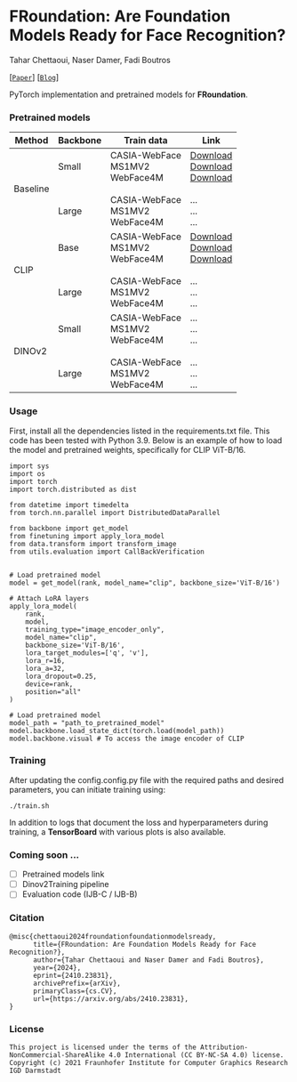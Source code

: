 # FRoundation: Are Foundation Models Ready for Face Recognition? 

Tahar Chettaoui,
Naser Damer,
Fadi Boutros

[[`Paper`](https://arxiv.org/abs/2410.23831)] [[`Blog`](https://taharchettaoui.github.io/FRoundation_web/)]

PyTorch implementation and pretrained models for **FRoundation**.

### Pretrained models

| Method    | Backbone | Train data | Link |
| -------- | ------- | ------- | ------- |
| Baseline  | <br>Small <br><br><br><br> Large <br><br>  | CASIA-WebFace <br> MS1MV2 <br> WebFace4M <br><br> CASIA-WebFace <br> MS1MV2 <br> WebFace4M| [Download](https://owncloud.fraunhofer.de/index.php/s/RqDWPal8qvXKuH7) <br> [Download](https://owncloud.fraunhofer.de/index.php/s/7HubejKcXwhxk8D) <br> [Download](https://owncloud.fraunhofer.de/index.php/s/ZXnzAODROxWncil) <br><br> ... <br> ... <br> ...|
| CLIP  | <br>Base <br><br><br><br> Large <br><br>  | CASIA-WebFace <br> MS1MV2 <br> WebFace4M <br><br> CASIA-WebFace <br> MS1MV2 <br> WebFace4M|[Download](https://owncloud.fraunhofer.de/index.php/s/oeyZTsXKYKFID5M) <br> [Download](https://owncloud.fraunhofer.de/index.php/s/OyD0N0KYvyToBBr) <br> [Download](https://owncloud.fraunhofer.de/index.php/s/p2ZbWOsp1nVLv0f) <br><br> ... <br> ... <br> ...|
| DINOv2  | <br>Small <br><br><br><br> Large <br><br>  | CASIA-WebFace <br> MS1MV2 <br> WebFace4M <br><br> CASIA-WebFace <br> MS1MV2 <br> WebFace4M|... <br> ... <br> ... <br><br> ... <br> ... <br> ...|

### Usage
First, install all the dependencies listed in the requirements.txt file. This code has been tested with Python 3.9. Below is an example of how to load the model and pretrained weights, specifically for CLIP ViT-B/16.

```
import sys
import os
import torch
import torch.distributed as dist

from datetime import timedelta
from torch.nn.parallel import DistributedDataParallel

from backbone import get_model
from finetuning import apply_lora_model
from data.transform import transform_image
from utils.evaluation import CallBackVerification


# Load pretrained model
model = get_model(rank, model_name="clip", backbone_size='ViT-B/16')

# Attach LoRA layers
apply_lora_model(
    rank, 
    model, 
    training_type="image_encoder_only",
    model_name="clip",
    backbone_size='ViT-B/16', 
    lora_target_modules=['q', 'v'],
    lora_r=16, 
    lora_a=32, 
    lora_dropout=0.25, 
    device=rank, 
    position="all"
)

# Load pretrained model
model_path = "path_to_pretrained_model" 
model.backbone.load_state_dict(torch.load(model_path))
model.backbone.visual # To access the image encoder of CLIP
```

### Training
After updating the config.config.py file with the required paths and desired parameters, you can initiate training using:

```
./train.sh
```

In addition to logs that document the loss and hyperparameters during training, a **TensorBoard** with various plots is also available.

### Coming soon ...
- [ ] Pretrained models link
- [ ] Dinov2Training pipeline
- [ ] Evaluation code (IJB-C / IJB-B)

### Citation

```
@misc{chettaoui2024froundationfoundationmodelsready,
      title={FRoundation: Are Foundation Models Ready for Face Recognition?}, 
      author={Tahar Chettaoui and Naser Damer and Fadi Boutros},
      year={2024},
      eprint={2410.23831},
      archivePrefix={arXiv},
      primaryClass={cs.CV},
      url={https://arxiv.org/abs/2410.23831}, 
}
```

### License 

```
This project is licensed under the terms of the Attribution-NonCommercial-ShareAlike 4.0 International (CC BY-NC-SA 4.0) license. 
Copyright (c) 2021 Fraunhofer Institute for Computer Graphics Research IGD Darmstadt
```

